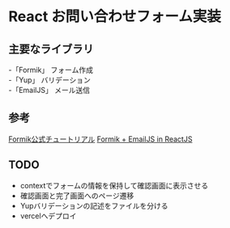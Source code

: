# React お問い合わせフォーム実装

## 主要なライブラリ
-「Formik」 フォーム作成  
-「Yup」 バリデーション  
-「EmailJS」 メール送信

## 参考
[Formik公式チュートリアル](https://formik.org/docs/tutorial#getfieldprops)
[Formik + EmailJS in ReactJS](https://jhanitish.medium.com/reactjs-emailjs-9cde62546364)

## TODO
- contextでフォームの情報を保持して確認画面に表示させる  
- 確認画面と完了画面へのページ遷移  
- Yupバリデーションの記述をファイルを分ける  
- vercelへデプロイ  